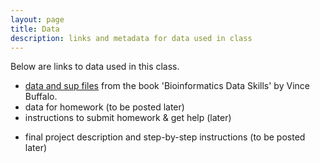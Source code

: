```yaml
---
layout: page
title: Data
description: links and metadata for data used in class
---
```


Below are links to data used in this class.

- [data and sup files](https://github.com/vsbuffalo/bds-files) from the book
  'Bioinformatics Data Skills' by Vince Buffalo.
- data <!--(https://github.com/UWMadison-computingtools/coursedata)-->
  for homework (to be posted later)
- instructions to
  submit <!--(https://github.com/UWMadison-computingtools/coursedata/blob/master/readme.md)-->
  homework & get help (later)
<!-- - [grading rubric](https://github.com/UWMadison-computingtools/coursedata/blob/master/rubric.md)-->
- final project description
  and step-by-step instructions (to be posted later)
